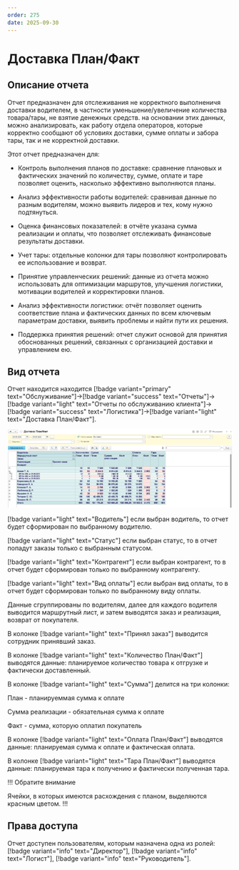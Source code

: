 ```yaml
---
order: 275
date: 2025-09-30
---
```

# Доставка План/Факт

## Описание отчета

Отчет предназначен для отслеживания не корректного выполненичя доставки водителем, в частности уменьшение/увеличение количества товара/тары, не взятие денежных средств.
на основании этих данных, можно анализировать, как работу отдела операторов, которые корректно сообщают об условиях доставки, сумме оплаты и забора тары, так и не корректной доставки.

Этот отчет предназначен для:

- Контроль выполнения планов по доставке: сравнение плановых и фактических значений по количеству, сумме, оплате и таре позволяет оценить, насколько эффективно выполняются планы.

- Анализ эффективности работы водителей: сравнивая данные по разным водителям, можно выявить лидеров и тех, кому нужно подтянуться.

- Оценка финансовых показателей: в отчёте указана сумма реализации и оплаты, что позволяет отслеживать финансовые результаты доставки.

- Учет тары: отдельные колонки для тары позволяют контролировать ее использование и возврат.

- Принятие управленческих решений: данные из отчета можно использовать для оптимизации маршрутов, улучшения логистики, мотивации водителей и корректировки планов.

- Анализ эффективности логистики: отчёт позволяет оценить соответствие плана и фактических данных по всем ключевым параметрам доставки, выявить проблемы и найти пути их решения.

- Поддержка принятия решений: отчет служит основой для принятия обоснованных решений, связанных с организацией доставки и управлением ею.

## Вид отчета

Отчет находится находится [!badge variant="primary" text="Обслуживание"]->[!badge variant="success" text="Отчеты"]->[!badge variant="light" text="Отчеты по обслуживанию клиента"]->[!badge variant="success" text="Логистика"]->[!badge variant="light" text="Доставка План/Факт"].

![](\images\изменения\пф.jpg)

[!badge variant="light" text="Водитель"] если выбран водитель, то отчет будет сформирован по выбранному водителю. 

[!badge variant="light" text="Статус"] если выбран статус, то в отчет попадут заказы только с выбранным статусом.

[!badge variant="light" text="Контрагент"] если выбран контрагент, то в отчет будет сформирован только по выбранному контрагенту.

[!badge variant="light" text="Вид оплаты"] если выбран вид оплаты, то в отчет будет сформирован только по выбранному виду оплаты.

Данные сгруппированы по водителям, далее для каждого водителя выводится маршрутный лист, и затем выводятся заказ и реализация, возврат от покупателя.

В колонке [!badge variant="light" text="Принял заказ"] выводится сотрудник принявший заказ.

В колонке [!badge variant="light" text="Количество План/Факт"] выводятся данные: планируемое количество товара к отгрузке и фактически доставленный.

В колонке [!badge variant="light" text="Сумма"] делится на три колонки:

План - планируеммая сумма к оплате

Сумма реализации - обязательная сумма к оплате

Факт - сумма, которую оплатил покупатель

В колонке [!badge variant="light" text="Оплата План/Факт"] выводятся данные: планируемая сумма к оплате и фактическая оплата.

В колонке [!badge variant="light" text="Тара План/Факт"] выводятся данные: планируемая тара к получению и фактически полученная тара.

!!! Обратите внимание

Ячейки, в которых имеются расхождения с планом, выделяются красным цветом.
!!!

## Права доступа

Отчет доступен пользователям, которым назначена одна из ролей: [!badge variant="info" text="Директор"], [!badge variant="info" text="Логист"], [!badge variant="info" text="Руководитель"].















